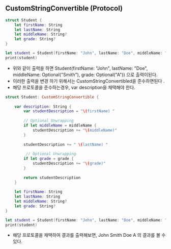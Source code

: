 ## CustomStringConvertible (Protocol)

```swift
struct Student {    
    let firstName: String
    let lastName: String
    let middleName: String?
    let grade: String?
}

let student = Student(firstName: "John", lastName: "Doe", middleName: "Smith", grade: "A")
print(student)
```

- 위와 같이 출력을 하면 Student(firstName: "John", lastName: "Doe", middleName: Optional("Smith"), grade: Optional("A")) 으로 출력이된다.
- 이러한 출력을 변경 하기 위해서는 CustomStringConvertibled을 준수하면된다 .
- 해당 프로토콜을 준수하는경우, var description을 채택해야 한다.

```swift 
struct Student: CustomStringConvertible {
    
    var description: String {
        var studentDescription = "\(firstName) "
        
        // Optional Unwrapping
        if let middleName = middleName {
            studentDescription += "\(middleName)"
        }
        
        studentDescription += " \(lastName) "
        
         // Optional Unwrapping
        if let grade = grade {
            studentDescription += "\(grade)"
        }
        
        return studentDescription
    }
    
    let firstName: String
    let lastName: String
    let middleName: String?
    let grade: String?
}

let student = Student(firstName: "John", lastName: "Doe", middleName: "Smith", grade: "A")
print(student)
```
- 해당 프로토콜을 채택하여 결과를 출력해보면, John Smith Doe A 의 결과를 볼 수 있다. 
